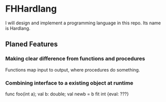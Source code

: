 # FHHardlang
I will design and implement a programming language in this repo. Its name is Hardlang.

## Planed Features
### Making clear difference from functions and procedures
Functions map input to output, where procedures do something.

### Combining interface to a existing object at runtime
func foo(int a);
val b: double;
val newb = b fit int {eval: ???}